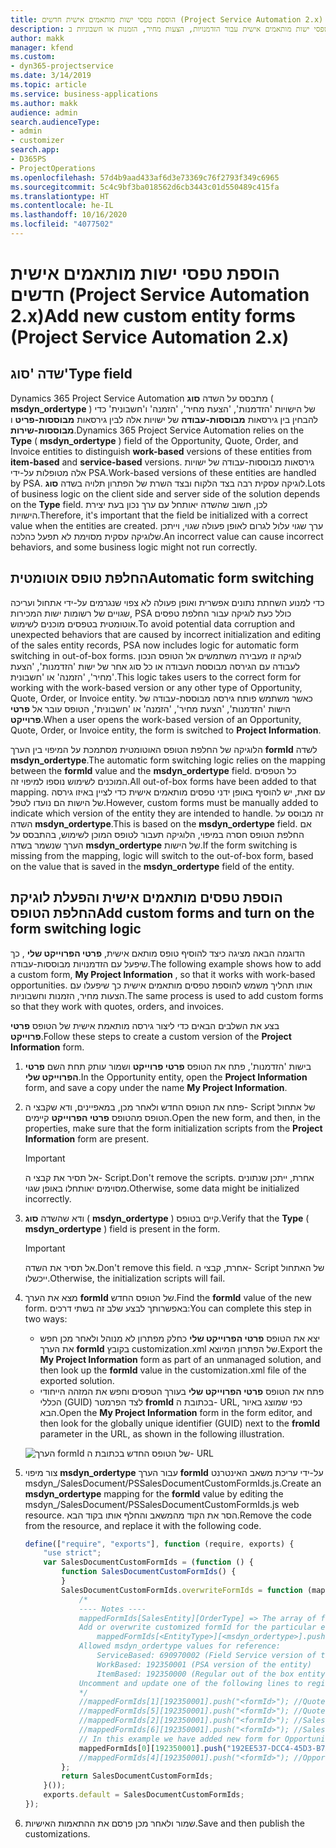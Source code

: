 ```yaml
---
title: הוספת טפסי ישות מותאמים אישית חדשים (Project Service Automation 2.x)
description: נושא זה מספק מידע אודות אופן הוספת טפסי ישות מותאמים אישית עבור הזדמנויות, הצעות מחיר, הזמנות או חשבוניות ב- Dynamics 365 Project Service Automation 2.x.
author: makk
manager: kfend
ms.custom:
- dyn365-projectservice
ms.date: 3/14/2019
ms.topic: article
ms.service: business-applications
ms.author: makk
audience: admin
search.audienceType:
- admin
- customizer
search.app:
- D365PS
- ProjectOperations
ms.openlocfilehash: 57d4b9aad433af6d3e73369c76f2793f349c6965
ms.sourcegitcommit: 5c4c9bf3ba018562d6cb3443c01d550489c415fa
ms.translationtype: HT
ms.contentlocale: he-IL
ms.lasthandoff: 10/16/2020
ms.locfileid: "4077502"
---
```

# <a name="add-new-custom-entity-forms-project-service-automation-2x"></a><span data-ttu-id="cebdf-103">הוספת טפסי ישות מותאמים אישית חדשים (Project Service Automation 2.x)</span><span class="sxs-lookup"><span data-stu-id="cebdf-103">Add new custom entity forms (Project Service Automation 2.x)</span></span>

## <a name="type-field"></a><span data-ttu-id="cebdf-104">שדה 'סוג'</span><span class="sxs-lookup"><span data-stu-id="cebdf-104">Type field</span></span> 

<span data-ttu-id="cebdf-105">Dynamics 365 Project Service Automation מתבסס על השדה **סוג** ( **msdyn\_ordertype** ) של הישויות 'הזדמנות', 'הצעת מחיר', 'הזמנה' ו'חשבונית' כדי להבחין בין גירסאות **מבוססות-עבודה** של ישויות אלה לבין גירסאות **מבוססות-פריט** ו **מבוססות-שירות**.</span><span class="sxs-lookup"><span data-stu-id="cebdf-105">Dynamics 365 Project Service Automation relies on the **Type** ( **msdyn\_ordertype** ) field of the Opportunity, Quote, Order, and Invoice entities to distinguish **work-based** versions of these entities from **item-based** and **service-based** versions.</span></span> <span data-ttu-id="cebdf-106">גירסאות מבוססות-עבודה של ישויות אלה מטופלות על-ידי PSA.</span><span class="sxs-lookup"><span data-stu-id="cebdf-106">Work-based versions of these entities are handled by PSA.</span></span> <span data-ttu-id="cebdf-107">לוגיקה עסקית רבה בצד הלקוח ובצד השרת של הפתרון תלויה בשדה **סוג**.</span><span class="sxs-lookup"><span data-stu-id="cebdf-107">Lots of business logic on the client side and server side of the solution depends on the **Type** field.</span></span> <span data-ttu-id="cebdf-108">לכן, חשוב שהשדה יאותחל עם ערך נכון בעת יצירת הישויות.</span><span class="sxs-lookup"><span data-stu-id="cebdf-108">Therefore, it's important that the field be initialized with a correct value when the entities are created.</span></span> <span data-ttu-id="cebdf-109">ערך שגוי עלול לגרום לאופן פעולה שגוי, וייתכן שלוגיקה עסקית מסוימת לא תפעל כהלכה.</span><span class="sxs-lookup"><span data-stu-id="cebdf-109">An incorrect value can cause incorrect behaviors, and some business logic might not run correctly.</span></span>

## <a name="automatic-form-switching"></a><span data-ttu-id="cebdf-110">החלפת טופס אוטומטית</span><span class="sxs-lookup"><span data-stu-id="cebdf-110">Automatic form switching</span></span>

<span data-ttu-id="cebdf-111">כדי למנוע השחתת נתונים אפשרית ואופן פעולה לא צפוי שנגרמים על-ידי אתחול ועריכה שגויים של רשומות ישות המכירות, PSA כולל כעת לוגיקה עבור החלפת טפסים אוטומטית בטפסים מוכנים לשימוש.</span><span class="sxs-lookup"><span data-stu-id="cebdf-111">To avoid potential data corruption and unexpected behaviors that are caused by incorrect initialization and editing of the sales entity records, PSA now includes logic for automatic form switching in out-of-box forms.</span></span> <span data-ttu-id="cebdf-112">לוגיקה זו מעבירה משתמשים אל הטופס הנכון לעבודה עם הגירסה מבוססת העבודה או כל סוג אחר של ישות 'הזדמנות', 'הצעת מחיר', 'הזמנה' או 'חשבונית'.</span><span class="sxs-lookup"><span data-stu-id="cebdf-112">This logic takes users to the correct form for working with the work-based version or any other type of Opportunity, Quote, Order, or Invoice entity.</span></span> <span data-ttu-id="cebdf-113">כאשר משתמש פותח גירסה מבוססת-עבודה של הישות 'הזדמנות', 'הצעת מחיר', 'הזמנה' או 'חשבונית', הטופס עובר אל **פרטי פרוייקט**.</span><span class="sxs-lookup"><span data-stu-id="cebdf-113">When a user opens the work-based version of an Opportunity, Quote, Order, or Invoice entity, the form is switched to **Project Information**.</span></span>

<span data-ttu-id="cebdf-114">הלוגיקה של החלפת הטופס האוטומטית מסתמכת על המיפוי בין הערך **formId** לשדה **msdyn\_ordertype**.</span><span class="sxs-lookup"><span data-stu-id="cebdf-114">The automatic form switching logic relies on the mapping between the **formId** value and the **msdyn\_ordertype** field.</span></span> <span data-ttu-id="cebdf-115">כל הטפסים המוכנים לשימוש נוספו למיפוי זה.</span><span class="sxs-lookup"><span data-stu-id="cebdf-115">All out-of-box forms have been added to that mapping.</span></span> <span data-ttu-id="cebdf-116">עם זאת, יש להוסיף באופן ידני טפסים מותאמים אישית כדי לציין באיזו גירסה של הישות הם נועדו לטפל.</span><span class="sxs-lookup"><span data-stu-id="cebdf-116">However, custom forms must be manually added to indicate which version of the entity they are intended to handle.</span></span> <span data-ttu-id="cebdf-117">זה מבוסס על השדה **msdyn\_ordertype**.</span><span class="sxs-lookup"><span data-stu-id="cebdf-117">This is based on the **msdyn\_ordertype** field.</span></span> <span data-ttu-id="cebdf-118">אם החלפת הטופס חסרה במיפוי, הלוגיקה תעבור לטופס המוכן לשימוש, בהתבסס על הערך שנשמר בשדה **msdyn\_ordertype** של הישות.</span><span class="sxs-lookup"><span data-stu-id="cebdf-118">If the form switching is missing from the mapping, logic will switch to the out-of-box form, based on the value that is saved in the **msdyn\_ordertype** field of the entity.</span></span>

## <a name="add-custom-forms-and-turn-on-the-form-switching-logic"></a><span data-ttu-id="cebdf-119">הוספת טפסים מותאמים אישית והפעלת לוגיקת החלפת הטופס</span><span class="sxs-lookup"><span data-stu-id="cebdf-119">Add custom forms and turn on the form switching logic</span></span>

<span data-ttu-id="cebdf-120">הדוגמה הבאה מציגה כיצד להוסיף טופס מותאם אישית, **פרטי הפרוייקט שלי** , כך שיפעל עם הזדמנויות מבוססות-עבודה.</span><span class="sxs-lookup"><span data-stu-id="cebdf-120">The following example shows how to add a custom form, **My Project Information** , so that it works with work-based opportunities.</span></span> <span data-ttu-id="cebdf-121">אותו תהליך משמש להוספת טפסים מותאמים אישית כך שיפעלו עם הצעות מחיר, הזמנות וחשבוניות.</span><span class="sxs-lookup"><span data-stu-id="cebdf-121">The same process is used to add custom forms so that they work with quotes, orders, and invoices.</span></span>

<span data-ttu-id="cebdf-122">בצע את השלבים הבאים כדי ליצור גירסה מותאמת אישית של הטופס **פרטי פרוייקט**.</span><span class="sxs-lookup"><span data-stu-id="cebdf-122">Follow these steps to create a custom version of the **Project Information** form.</span></span>

1. <span data-ttu-id="cebdf-123">בישות 'הזדמנות', פתח את הטופס **פרטי פרוייקט** ושמור עותק תחת השם **פרטי הפרוייקט שלי**.</span><span class="sxs-lookup"><span data-stu-id="cebdf-123">In the Opportunity entity, open the **Project Information** form, and save a copy under the name **My Project Information**.</span></span>
2. <span data-ttu-id="cebdf-124">פתח את הטופס החדש ולאחר מכן, במאפיינים, ודא שקבצי ה- Script של אתחול הטופס מהטופס **פרטי הפרוייקט** קיימים.</span><span class="sxs-lookup"><span data-stu-id="cebdf-124">Open the new form, and then, in the properties, make sure that the form initialization scripts from the **Project Information** form are present.</span></span> 

    > [!IMPORTANT]
    > <span data-ttu-id="cebdf-125">אל תסיר את קבצי ה- Script.</span><span class="sxs-lookup"><span data-stu-id="cebdf-125">Don't remove the scripts.</span></span> <span data-ttu-id="cebdf-126">אחרת, ייתכן שנתונים מסוימים יאותחלו באופן שגוי.</span><span class="sxs-lookup"><span data-stu-id="cebdf-126">Otherwise, some data might be initialized incorrectly.</span></span>

3. <span data-ttu-id="cebdf-127">ודא שהשדה **סוג** ( **msdyn\_ordertype** ) קיים בטופס.</span><span class="sxs-lookup"><span data-stu-id="cebdf-127">Verify that the **Type** ( **msdyn\_ordertype** ) field is present in the form.</span></span> 

    > [!IMPORTANT]
    > <span data-ttu-id="cebdf-128">אל תסיר את השדה.</span><span class="sxs-lookup"><span data-stu-id="cebdf-128">Don't remove this field.</span></span> <span data-ttu-id="cebdf-129">אחרת, קבצי ה- Script של האתחול ייכשלו.</span><span class="sxs-lookup"><span data-stu-id="cebdf-129">Otherwise, the initialization scripts will fail.</span></span>

4. <span data-ttu-id="cebdf-130">מצא את הערך **formId** של הטופס החדש.</span><span class="sxs-lookup"><span data-stu-id="cebdf-130">Find the **formId** value of the new form.</span></span> <span data-ttu-id="cebdf-131">באפשרותך לבצע שלב זה בשתי דרכים:</span><span class="sxs-lookup"><span data-stu-id="cebdf-131">You can complete this step in two ways:</span></span>

    - <span data-ttu-id="cebdf-132">יצא את הטופס **פרטי הפרוייקט שלי** כחלק מפתרון לא מנוהל ולאחר מכן חפש את הערך **formId** בקובץ customization.xml של הפתרון המיוצא.</span><span class="sxs-lookup"><span data-stu-id="cebdf-132">Export the **My Project Information** form as part of an unmanaged solution, and then look up the **formId** value in the customization.xml file of the exported solution.</span></span>
    - <span data-ttu-id="cebdf-133">פתח את הטופס **פרטי הפרוייקט שלי** בעורך הטפסים וחפש את המזהה הייחודי הכללי (GUID) לצד הפרמטר **fromId** בכתובת ה- URL, כפי שמוצג באיור הבא.</span><span class="sxs-lookup"><span data-stu-id="cebdf-133">Open the **My Project Information** form in the form editor, and then look for the globally unique identifier (GUID) next to the **fromId** parameter in the URL, as shown in the following illustration.</span></span>

    ![הערך formId של הטופס החדש בכתובת ה- URL](media/how-to-add-custom-forms-in-v2.0.png)

5. <span data-ttu-id="cebdf-135">צור מיפוי **msdyn\_ordertype** עבור הערך **formId** על-ידי עריכת משאב האינטרנט msdyn\_/SalesDocument/PSSalesDocumentCustomFormIds.js.</span><span class="sxs-lookup"><span data-stu-id="cebdf-135">Create an **msdyn\_ordertype** mapping for the **formId** value by editing the msdyn\_/SalesDocument/PSSalesDocumentCustomFormIds.js web resource.</span></span> <span data-ttu-id="cebdf-136">הסר את הקוד מהמשאב והחלף אותו בקוד הבא.</span><span class="sxs-lookup"><span data-stu-id="cebdf-136">Remove the code from the resource, and replace it with the following code.</span></span>

    ```javascript
    define(["require", "exports"], function (require, exports) {
        "use strict";
        var SalesDocumentCustomFormIds = (function () {
            function SalesDocumentCustomFormIds() {
            }
            SalesDocumentCustomFormIds.overwriteFormIds = function (mappedFormIds) {
                /*
                ---- Notes ----
                mappedFormIds[SalesEntity][OrderType] => The array of forms IDs that support particular entity and order type
                Add or overwrite customized formId for the particular entity and order type by calling:
                    mappedFormIds[<EntityType>][<msdyn_ordertype>].push("<formId>");
                Allowed msdyn_ordertype values for reference:
                    ServiceBased: 690970002 (Field Service version of the entity)
                    WorkBased: 192350001 (PSA version of the entity)
                    ItemBased: 192350000 (Regular out of the box entity)
                Uncomment and update one of the following lines to register custom PSA form for required entity:
                */      
                //mappedFormIds[1][192350001].push("<formId>"); //Quote
                //mappedFormIds[5][192350001].push("<formId>"); //Quote Line
                //mappedFormIds[2][192350001].push("<formId>"); //Sales Order
                //mappedFormIds[6][192350001].push("<formId>"); //Sales Order Line
                // In this example we have added new form for Opportunity
                mappedFormIds[0][192350001].push("192EE537-DCC4-45D3-B7AF-EA694B9113D2"); //Opportunity
                //mappedFormIds[4][192350001].push("<formId>"); //Opportunity Line
            };
            return SalesDocumentCustomFormIds;
        }());
        exports.default = SalesDocumentCustomFormIds;
    });
    ```

6. <span data-ttu-id="cebdf-137">שמור ולאחר מכן פרסם את ההתאמות האישיות.</span><span class="sxs-lookup"><span data-stu-id="cebdf-137">Save and then publish the customizations.</span></span>
